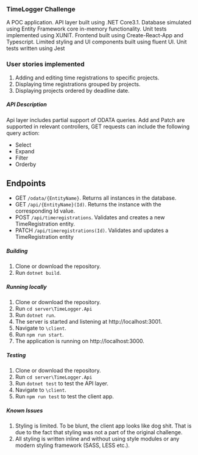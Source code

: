 ### TimeLogger Challenge

A POC application. API layer built using .NET Core3.1. Database simulated using Entity Framework core in-memory functionality. Unit tests implemented using XUNIT.
Frontend built using Create-React-App and Typescript. Limited styling and UI components built using fluent UI.
Unit tests written using Jest

### User stories implemented
1. Adding and editing time registrations to specific projects.
2. Displaying time registrations grouped by projects.
3. Displaying projects ordered by deadline date.

##### API Description
Api layer includes partial support of ODATA queries. Add and Patch are supported in relevant controllers, GET requests can include the following query action: 
- Select
- Expand
- Filter
- Orderby

## Endpoints
- GET `/odata/{EntityName}`. Returns all instances in the database.
- GET `/api/{EntityName}(Id)`. Returns the instance with the corresponding Id value.
- POST `/api/timeregistrations`. Validates and creates a new TimeRegistration entity.
- PATCH `/api/timeregistrations(Id)`. Validates and updates a TimeRegistration entity

##### Building
1. Clone or download the repository.
2. Run `dotnet build`.

##### Running locally
1. Clone or download the repository.
2. Run `cd server\TimeLogger.Api`
3. Run `dotnet run`.
4. The server is started and listening at http://localhost:3001.
5. Navigate to `\client`.
6. Run `npm run start`.
7. The application is running on http://localhost:3000.

##### Testing
1. Clone or download the repository.
2. Run `cd server\TimeLogger.Api`
3. Run `dotnet test` to test the API layer.
4. Navigate to `\client`.
5. Run `npm run test` to test the client app.

##### Known Issues
1. Styling is limited. To be blunt, the client app looks like dog shit. That is due to the fact that styling was not a part of the original challenge. 
2. All styling is written inline and without using style modules or any modern styling framework (SASS, LESS etc.).